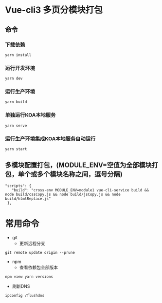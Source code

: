 # Vue-cli3 多页分模块打包
## 命令
### 下载依赖
```
yarn install
```

### 运行开发环境
```
yarn dev
```

### 运行生产环境
```
yarn build
```

### 单独运行KOA本地服务
```
yarn serve
```

### 运行生产环境集成KOA本地服务自动运行
```
yarn start
```

## 多模块配置打包，(MODULE_ENV=空值为全部模块打包，单个或多个模块名称之间，逗号分隔)
 ```
"scripts": {
    "build": "cross-env MODULE_ENV=module1 vue-cli-service build && node build/cssCopy.js && node build/jsCopy.js && node build/htmlReplace.js"
  },
 ```
 # 常用命令

  + git
    - 更新远程分支
 ```
git remote update origin --prune
```

  + npm
    - 查看依赖包全部版本
 ```
npm view yarn versions
 ```

  + 刷新DNS
 ```
ipconfig /flushdns
 ```